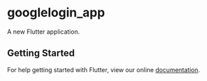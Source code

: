 # googlelogin_app

A new Flutter application.

## Getting Started

For help getting started with Flutter, view our online
[documentation](https://flutter.io/).
